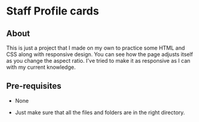 # Staff Profile cards

## About

This is just a project that I made on my own to practice some HTML and CSS along with responsive design.
You can see how the page adjusts itself as you change the aspect ratio. I've tried to make it as responsive as I can with my current knowledge.

## Pre-requisites

- None

* Just make sure that all the files and folders are in the right directory.
